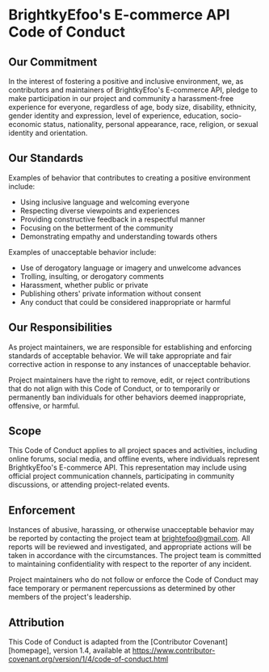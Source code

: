 # BrightkyEfoo's E-commerce API Code of Conduct

## Our Commitment

In the interest of fostering a positive and inclusive environment, we, as contributors and maintainers of BrightkyEfoo's
E-commerce API, pledge to make participation in our project and community a harassment-free experience for everyone,
regardless of age, body size, disability, ethnicity, gender identity and expression, level of experience, education,
socio-economic status, nationality, personal appearance, race, religion, or sexual identity and orientation.

## Our Standards

Examples of behavior that contributes to creating a positive environment include:

- Using inclusive language and welcoming everyone
- Respecting diverse viewpoints and experiences
- Providing constructive feedback in a respectful manner
- Focusing on the betterment of the community
- Demonstrating empathy and understanding towards others

Examples of unacceptable behavior include:

- Use of derogatory language or imagery and unwelcome advances
- Trolling, insulting, or derogatory comments
- Harassment, whether public or private
- Publishing others' private information without consent
- Any conduct that could be considered inappropriate or harmful

## Our Responsibilities

As project maintainers, we are responsible for establishing and enforcing standards of acceptable behavior. We will take
appropriate and fair corrective action in response to any instances of unacceptable behavior.

Project maintainers have the right to remove, edit, or reject contributions that do not align with this Code of Conduct,
or to temporarily or permanently ban individuals for other behaviors deemed inappropriate, offensive, or harmful.

## Scope

This Code of Conduct applies to all project spaces and activities, including online forums, social media, and offline
events, where individuals represent BrightkyEfoo's E-commerce API. This representation may include using official
project communication channels, participating in community discussions, or attending project-related events.

## Enforcement

Instances of abusive, harassing, or otherwise unacceptable behavior may be reported by contacting the project team
at brightefoo@gmail.com. All reports will be reviewed and investigated, and appropriate actions will be taken in
accordance with the circumstances. The project team is committed to maintaining confidentiality with respect to the
reporter of any incident.

Project maintainers who do not follow or enforce the Code of Conduct may face temporary or permanent repercussions as
determined by other members of the project's leadership.

## Attribution

This Code of Conduct is adapted from the [Contributor Covenant][homepage], version 1.4, available
at https://www.contributor-covenant.org/version/1/4/code-of-conduct.html
